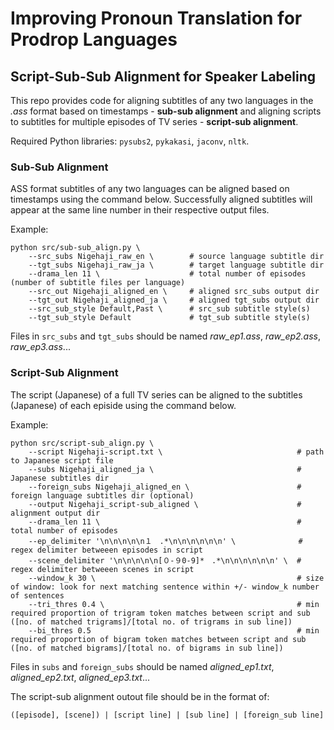 # Improving Pronoun Translation for Prodrop Languages

## Script-Sub-Sub Alignment for Speaker Labeling
This repo provides code for aligning subtitles of any two languages in the *.ass* format based on timestamps - **sub-sub alignment** and aligning scripts to subtitles for multiple episodes of TV series - **script-sub alignment**.

Required Python libraries: `pysubs2`, `pykakasi`, `jaconv`, `nltk`.

### Sub-Sub Alignment
ASS format subtitles of any two languages can be aligned based on timestamps using the command below. Successfully aligned subtitles will appear at the same line number in their respective output files.

Example:

```
python src/sub-sub_align.py \
    --src_subs Nigehaji_raw_en \        # source language subtitle dir 
    --tgt_subs Nigehaji_raw_ja \        # target language subtitle dir
    --drama_len 11 \                    # total number of episodes (number of subtitle files per language)
    --src_out Nigehaji_aligned_en \     # aligned src_subs output dir
    --tgt_out Nigehaji_aligned_ja \     # aligned tgt_subs output dir
    --src_sub_style Default,Past \      # src_sub subtitle style(s) 
    --tgt_sub_style Default             # tgt_sub subtitle style(s) 
```

Files in `src_subs` and `tgt_subs` should be named *raw_ep1.ass*, *raw_ep2.ass*, *raw_ep3.ass*...

### Script-Sub Alignment
The script (Japanese) of a full TV series can be aligned to the subtitles (Japanese) of each episide using the command below.

Example:
```
python src/script-sub_align.py \
    --script Nigehaji-script.txt \                              # path to Japanese script file
    --subs Nigehaji_aligned_ja \                                # Japanese subtitles dir
    --foreign_subs Nigehaji_aligned_en \                        # foreign language subtitles dir (optional)
    --output Nigehaji_script-sub_aligned \                      # alignment output dir
    --drama_len 11 \                                            # total number of episodes   
    --ep_delimiter '\n\n\n\n\n１　.*\n\n\n\n\n\n' \              # regex delimiter betweeen episodes in script
    --scene_delimiter '\n\n\n\n\n[０-９0-9]*　.*\n\n\n\n\n\n' \  # regex delimiter betweeen scenes in script
    --window_k 30 \                                             # size of window: look for next matching sentence within +/- window_k number of sentences
    --tri_thres 0.4 \                                           # min required proportion of trigram token matches between script and sub ([no. of matched trigrams]/[total no. of trigrams in sub line])
    --bi_thres 0.5                                              # min required proportion of bigram token matches between script and sub ([no. of matched bigrams]/[total no. of bigrams in sub line])
```

Files in `subs` and `foreign_subs` should be named *aligned_ep1.txt*, *aligned_ep2.txt*, *aligned_ep3.txt*...

The script-sub alignment outout file should be in the format of:
```
([episode], [scene]) | [script line] | [sub line] | [foreign_sub line]
```
